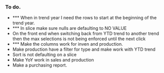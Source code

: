 ### To do.

- \*\*\* When in trend year I need the rows to start at the beginning of the trend year.
- \*\*\* In slice make sure nulls are defaulting to NO VALUE
- On the front end when switching back from YTD trend to another trend then the max selections is not being enforced until the next click
- \*\*\* Make the columns work for inven and production.
- Make production have a filter for type and make work with YTD trend
- Sort is not defaulting on a slice
- Make YoY work in sales and production
- Make a purchasing report.
